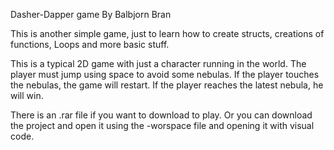 Dasher-Dapper game
By Balbjorn Bran

This is another simple game, just to learn how to create structs, creations of 
functions, Loops and more basic stuff.

This is a typical 2D game with just a character running in the world. The player
must jump using space to avoid some nebulas.
If the player touches the nebulas, the game will restart. If the player reaches 
the latest nebula, he will win.

There is an .rar file if you want to download to play. Or you can download the
project and open it using the -worspace file and opening it with visual code.
